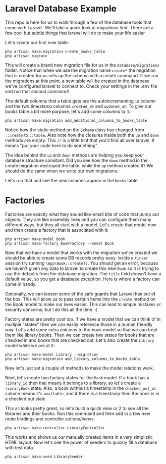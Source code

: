 # Laravel Database Example

This repo is here for us to walk through a few of the database tools that come with Laravel. We'll take a quick look at migrations first. There are a few cool but subtle things that laravel will do to make your life easier

Let's create our first new table:

```
php artisan make:migration create_books_table
php artisan migrate
```

This will create a brand new migration file for us in the `database/migrations` folder. Notice that when we use the migration name `create*` the migration that is created for us sets up the schema with a create command. If we run the migrations at this point, a new table will be created in the database we've configured laravel to connect to. Check your settings in the .env file and run that second command!

The default columns that a table gets are the autoincrementing `id` column and the two timestamp columns `created_at` and `updated_at`. To give our books table a bit more purpose, let's add come columns to it:

```
php artisan make:migration add_additional_columns_to_books_table
```

Notice how the static method on the `Schema` class has changed from `::create` to `::table`. Also note how the closures inside both the `up` and `down` methods are empty. This `//` is a little hint that you'll find all over laravel. It means "put your code here to do something".

The idea behind the `up` and `down` methods are helping you keep your database structure consitant. Did you see how the `down` method in the create migration destroyed the table, while the `up` method created it? We should do the same when we write our own migrations.

Let's run that and see the new columns appear in the `books` table.

# Factories

Factories are exactly what they sound like-small bits of code that pump out objects. They are like assembly lines and you can configure them many different ways, but they all start with a model. Let's create that model now and then create a factory that is associated with it:

```
php artisan make:model Book
php artisan make:factory BookFactory --model Book
```

Now that we have a model that works with the migration we've created we should be able to create some DB records pretty easy. Inside a `tinker` session try running `\App\Book::create()`. You should get an error, because we haven't given any data to laravel to create this new `Book` so it is trying to use the defaults from the database migration. The `title` field doesn't have a default value, so you get a database exception. Here is where a factory can come in handy.

Optionally, we can loosen some of the safe guards that Laravel has out of the box. This will allow us to pass certain items into the `create` method on the Book model to make our lives easier. This can lead to simple mistakes or security concerns, but I do this all the time. :)

Factory states are pretty cool too. If we have a model that we can think of in multiple "states" then we can easily reference those in a human friendly way. Let's add some extra columns to the book model so that we can treat them like library books. Then we can create two states for books that are checked in and books that are checked out. Let's also create the `Library` model while we are at it:

```
php artisan make:model Library --migration
php artisan make:migration add_library_columns_to_books_table
```

Now let's just set a couple of methods to make the model relations work.

Next, let's create two factory states for the `Book` model. If a book has a `library_id` then that means it belongs to a library, so let's create a `libraryBook` state. Also, a book without a timestamp in the `checked_out_at` column means it's `available`, and if there is a timestamp then the book is in a checked out state.

This all looks pretty great, so let's build a quick view or 2 to see all the libraries and their books. Run this command and then add in a few new route bindings and controller actions/views.

```
php artisan make:controller LibraryController
```

This works and shows us our manually created items in a very simplistic HTML layout. Now let's see the power of seeders to quickly fill a database with test data.

```
php artisan make:seed LibrarySeeder
```
